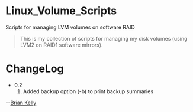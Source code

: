 # Linux_Volume_Scripts
<!--- Project=Linux-Volume-Scripts --->
<!--- MajorVersion=0 --->
<!--- MinorVersion=2 --->
<!--- PackageVersion=4 --->
<!--- MaintainerName="Brian Kelly" --->
<!--- MaintainerEmail=Github@Brian.Kelly.name --->
<!--- Depends="perl (>= 5.14.2), mdadm (>= 3.2.5), lvm2 (>= 2.02.66)" --->
<!--- Description="Scripts to help manage LVM on software RAID(1)" --->

Scripts for managing LVM volumes on software RAID

> This is my collection of scripts for managing my disk volumes (using
> LVM2 on RAID1 software mirrors).

# ChangeLog
* 0.2
  1. Added backup option (-b) to print backup summaries

--[Brian Kelly](https://github.com/hiwaybk)
